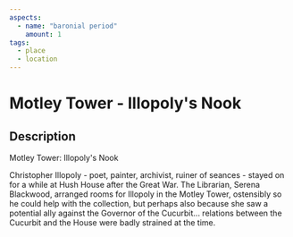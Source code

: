 ```yaml
---
aspects: 
  - name: "baronial period"
    amount: 1
tags:
  - place
  - location
---
```


# Motley Tower - Illopoly's Nook

## Description
Motley Tower: Illopoly's Nook

Christopher Illopoly - poet, painter, archivist, ruiner of seances - stayed on for a while at Hush House after the Great War. The Librarian, Serena Blackwood, arranged rooms for Illopoly in the Motley Tower, ostensibly so he could help with the collection, but perhaps also because she saw a potential ally against the Governor of the Cucurbit... relations between the Cucurbit and the House were badly strained at the time. 